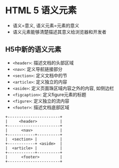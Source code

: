 # HTML 5 语义元素

* 语义=意义, 语义元素=元素的意义
* 语义元素能够清楚描述其意义给浏览器和开发者


## H5中新的语义元素

* `<header>`: 描述文档的头部区域
* `<nav>`: 定义导航链接部分
* `<section>`: 定义文档中的节
* `<article>`: 定义独立的内容
* `<aside>`: 定义页面珠区域内容之外的内容, 如侧边栏
* `<figcaption>`: 定义figure元素的标题
* `<figure>`: 定义独立的流内容
* `<footer>`: 描述文档底部区域

```shell
+-----------------------+
|     <header>          |
+-----------------------+
|      <nav>            |
+------------+----------+
|  <section> |          |
+------------+ <aside>  |
|  <article> |          |
+------------+----------+
|      <footer>         |
+-----------------------+
```
